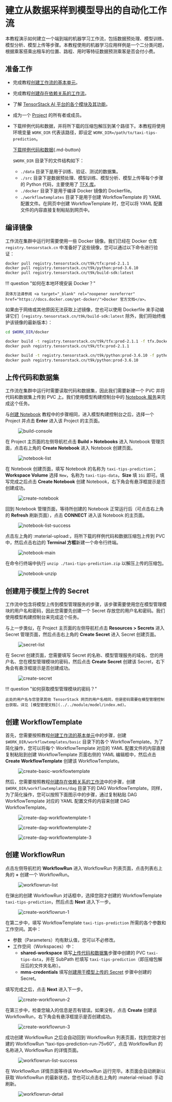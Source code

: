 # 建立从数据采样到模型导出的自动化工作流

本教程演示如何建立一个端到端的机器学习工作流，包括数据预处理、模型训练、模型分析、模型上传等步骤。本教程使用的机器学习应用样例是一个二分类问题，根据乘客搭乘出租车的位置、路程、用时等特征数据预测乘客是否会付小费。

## 准备工作

* 完成教程[创建工作流的基本单元](./create-basic-unit-of-workflow.md)。
* 完成教程[创建存在依赖关系的工作流](./create-workflow-including-dependencies.md)。
* 了解 [TensorStack AI 平台的各个模块及其功能](../../product-introduction/overview.md)。
* 成为一个 [Project](../../module/security/index.md#project) 的所有者或成员。
* 下载样例代码和数据，并将所下载的压缩包解压到某个路径下。本教程将使用环境变量 `WORK_DIR` 代表该路径，即设定 `WORK_DIR=/path/to/taxi-tips-prediction`。

    [下载样例代码和数据](../assets/tasks/build-automatic-workflow/build-automatic-workflow-from-data-sampling-to-model-exporting/taxi-tips-prediction.zip){.md-button}

    `$WORK_DIR` 目录下的文件结构如下：

    * `./data` 目录下是用于训练、验证、测试的数据集。
    * `./src` 目录下是数据预处理、模型训练、模型分析、模型上传等每个步骤的 Python 代码，主要使用了 <a target="_blank" rel="noopener noreferrer" href="https://www.tensorflow.org/tfx">TFX 库</a>。
    * `./docker` 目录下是用于编译 Docker 镜像的 Dockerfile。
    * `./workflowtemplates` 目录下是用于创建 WorkflowTemplate 的 YAML 配置文件。在网页中创建 WorkflowTemplate 时，您可以将 YAML 配置文件的内容直接复制粘贴到网页中。


## 编译镜像

工作流在集群中运行时需要使用一些 Docker 镜像。我们已经在 Docker 仓库 `registry.tensorstack.cn` 中准备好了这些镜像，您可以通过以下命令进行验证：

```bash
docker pull registry.tensorstack.cn/t9k/tfx:prod-2.1.1
docker pull registry.tensorstack.cn/t9k/python:prod-3.6.10
docker pull registry.tensorstack.cn/t9k/build-sdk:latest
```

!!! question "如何在本地环境安装 Docker？"

    具体方法请参阅 <a target="_blank" rel="noopener noreferrer" href="https://docs.docker.com/get-docker/">Docker 官方文档</a>。

如果由于网络或其他原因无法获取上述镜像，您也可以使用 Dockerfile 来手动编译它们（`registry.tensorstack.cn/t9k/build-sdk:latest` 除外，我们将始终维护该镜像的最新版本）：

```bash
cd $WORK_DIR/docker

docker build -t registry.tensorstack.cn/t9k/tfx:prod-2.1.1 -f tfx.Dockerfile .
docker push registry.tensorstack.cn/t9k/tfx:prod-2.1.1

docker build -t registry.tensorstack.cn/t9k/python:prod-3.6.10 -f python3.Dockerfile .
docker push registry.tensorstack.cn/t9k/python:prod-3.6.10
```


## 上传代码和数据集

工作流在集群中运行时需要读取代码和数据集，因此我们需要新建一个 PVC 并将代码和数据集上传到 PVC 上。我们使用模型构建控制台中的 [Notebook 服务](../../module/building/notebook.md)来完成这个任务。

与[创建 Notebook](../develop-and-test-model/create-notebook.md) 教程中的步骤相同，进入模型构建控制台之后，选择一个 Project 并点击 **Enter** 进入该 Project 的主页面。

<figure class="screenshot">
  <img alt="build-console" src="../assets/tasks/build-automatic-workflow/build-automatic-workflow-from-data-sampling-to-model-exporting/building.png" class="screenshot"/>
</figure>

在 Project 主页面的左侧导航栏点击 **Build&nbsp;> Notebooks** 进入 Notebook 管理页面，点击右上角的 **Create Notebook** 进入 Notebook 创建页面。

<figure class="screenshot">
  <img alt="notebook-list" src="../assets/tasks/build-automatic-workflow/build-automatic-workflow-from-data-sampling-to-model-exporting/notebook-list.png" class="screenshot"/>
</figure>

在 Notebook 创建页面，填写 Notebook 的名称为 `taxi-tips-prediction`；**Workspace Volume** 选择 `New`，名称为 `taxi-tips-data`，**Size** 填 `1Gi` 即可。填写完成之后点击 **Create Notebook** 创建 Notebook，右下角会有悬浮框提示是否创建成功。

<figure class="screenshot">
  <img alt="create-notebook" src="../assets/tasks/build-automatic-workflow/build-automatic-workflow-from-data-sampling-to-model-exporting/create-notebook.png" class="screenshot"/>
</figure>

回到 Notebook 管理页面，等待所创建的 Notebook 正常运行后（可点击右上角的 **Refresh** 刷新页面），点击 **CONNECT** 进入该 Notebook 的主页面。

<figure class="screenshot">
  <img alt="notebook-list-success" src="../assets/tasks/build-automatic-workflow/build-automatic-workflow-from-data-sampling-to-model-exporting/notebook-list-success.png" class="screenshot"/>
</figure>

点击左上角的 :material-upload:，将所下载的样例代码和数据压缩包上传到 PVC 中，然后点击右边的 **Terminal 方框**新建一个命令行终端。

<figure class="screenshot">
  <img alt="notebook-main" src="../assets/tasks/build-automatic-workflow/build-automatic-workflow-from-data-sampling-to-model-exporting/notebook-main.png" class="screenshot"/>
</figure>

在命令行终端中执行 `unzip ./taxi-tips-prediction.zip` 以解压上传的压缩包。

<figure class="screenshot">
  <img alt="notebook-unzip" src="../assets/tasks/build-automatic-workflow/build-automatic-workflow-from-data-sampling-to-model-exporting/notebook-unzip.png" class="screenshot"/>
</figure>


## 创建用于模型上传的 Secret

工作流中包含将模型上传到模型管理服务的步骤，该步骤需要使用您在模型管理模块的用户名和密码，因此您需要先创建一个 Secret 存放您的用户名和密码。我们使用模型构建控制台来完成这个任务。

与上一步类似，在 Project 主页面的左侧导航栏点击 **Resources&nbsp;> Secrets** 进入 Secret 管理页面，然后点击右上角的 **Create Secret** 进入 Secret 创建页面。

<figure class="screenshot">
  <img alt="secret-list" src="../assets/tasks/build-automatic-workflow/build-automatic-workflow-from-data-sampling-to-model-exporting/secret-list.png" class="screenshot"/>
</figure>

在 Secret 创建页面，您需要填写 Secret 的名称、模型管理服务的域名、您的用户名、您在模型管理模块的密码，然后点击 **Create Secret** 创建该 Secret，右下角会有悬浮框提示是否创建成功。

<figure class="screenshot">
  <img alt="create-secret" src="../assets/tasks/build-automatic-workflow/build-automatic-workflow-from-data-sampling-to-model-exporting/create-secret.png" class="screenshot"/>
</figure>

!!! question "如何获取模型管理模块的密码？"

    此处的用户名与您登录其他 TensorStack 网页的用户名相同，但是密码需要在模型管理控制台获取。详见 [模型管理文档](../../module/model/index.md)。


## 创建 WorkflowTemplate

首先，您需要按照教程[创建工作流的基本单元](./create-basic-unit-of-workflow.md)中的步骤，创建 `$WORK_DIR/workflowtemplates/basic` 目录下的各个 WorkflowTemplate。为了简化操作，您可以将每个 WorkflowTemplate 对应的 YAML 配置文件的内容直接复制粘贴到创建 WorkflowTemplate 页面右侧的 YAML 编辑框中，然后点击 **Create WorkflowTemplate** 创建该 WorkflowTemplate。

<figure class="screenshot">
  <img alt="create-basic-workflowtemplate" src="../assets/tasks/build-automatic-workflow/build-automatic-workflow-from-data-sampling-to-model-exporting/create-basic-workflowtemplate.png" class="screenshot"/>
</figure>

然后，您需要按照教程[创建存在依赖关系的工作流](./create-workflow-including-dependencies.md)中的步骤，创建 `$WORK_DIR/workflowtemplates/dag` 目录下的 DAG WorkflowTemplate。同样，为了简化操作，您可以按照下面图示中的步骤，通过复制粘贴 DAG WorkflowTemplate 对应的 YAML 配置文件的内容来创建 DAG WorkflowTemplate。

<figure class="screenshot">
  <img alt="create-dag-workflowtemplate-1" src="../assets/tasks/build-automatic-workflow/build-automatic-workflow-from-data-sampling-to-model-exporting/create-dag-workflowtemplate-1.png" class="screenshot"/>
</figure>

<figure class="screenshot">
  <img alt="create-dag-workflowtemplate-2" src="../assets/tasks/build-automatic-workflow/build-automatic-workflow-from-data-sampling-to-model-exporting/create-dag-workflowtemplate-2.png" class="screenshot"/>
</figure>

<figure class="screenshot">
  <img alt="create-dag-workflowtemplate-3" src="../assets/tasks/build-automatic-workflow/build-automatic-workflow-from-data-sampling-to-model-exporting/create-dag-workflowtemplate-3.png" class="screenshot"/>
</figure>


## 创建 WorkflowRun

点击左侧导航栏的 **WorkflowRun** 进入 WorkflowRun 列表页面，点击列表右上角的 **+** 创建一个 WorkflowRun。

<figure class="screenshot">
  <img alt="workflowrun-list" src="../assets/tasks/build-automatic-workflow/build-automatic-workflow-from-data-sampling-to-model-exporting/workflowrun-list.png" class="screenshot"/>
</figure>

在弹出的创建 WorkflowRun 对话框中，选择您刚才创建的 WorkflowTemplate `taxi-tips-prediction`，然后点击 **Next** 进入下一步。

<figure class="screenshot">
  <img alt="create-workflowrun-1" src="../assets/tasks/build-automatic-workflow/build-automatic-workflow-from-data-sampling-to-model-exporting/create-workflowrun-1.png" class="screenshot"/>
</figure>

在第二步中，填写 WorkflowTemplate `taxi-tips-prediction` 所需的各个参数和工作空间。其中：

* 参数（Parameters）均有默认值，您可以不必修改。
* 工作空间（Workspaces）中：
    * **shared-workspace** 填写[上传代码和数据集](#上传代码和数据集)步骤中创建的 PVC `taxi-tips-data`，并在 SubPath 栏填写 `taxi-tips-prediction`（即压缩包解压后的文件夹名称）。
    * **mms-credentials** 填写[创建用于模型上传的 Secret](#创建用于模型上传的-secret) 步骤中创建的 Secret。

填写完成之后，点击 **Next** 进入下一步。

<figure class="screenshot">
  <img alt="create-workflowrun-2" src="../assets/tasks/build-automatic-workflow/build-automatic-workflow-from-data-sampling-to-model-exporting/create-workflowrun-2.png" class="screenshot"/>
</figure>

在第三步中，检查您输入的信息是否有错误。如果没有，点击 **Create** 创建该 WorkflowRun，右下角会有悬浮框提示是否创建成功。

<figure class="screenshot">
  <img alt="create-workflowrun-3" src="../assets/tasks/build-automatic-workflow/build-automatic-workflow-from-data-sampling-to-model-exporting/create-workflowrun-3.png" class="screenshot"/>
</figure>

成功创建 WorkflowRun 之后会自动回到 WorkflowRun 列表页面，找到您刚才创建的 WorkflowRun “taxi-tips-prediction-run-75v60”，点击 WorkflowRun 的名称进入 WorkflowRun 的详情页面。

<figure class="screenshot">
  <img alt="workflowrun-list-success" src="../assets/tasks/build-automatic-workflow/build-automatic-workflow-from-data-sampling-to-model-exporting/workflowrun-list-success.png" class="screenshot"/>
</figure>

在 WorkflowRun 详情页面等待该 WorkflowRun 运行完毕。本页面会自动刷新以获取 WorkflowRun 的最新状态，您也可以点击右上角的 :material-reload: 手动刷新。

<figure class="screenshot">
  <img alt="workflowrun-detail" src="../assets/tasks/build-automatic-workflow/build-automatic-workflow-from-data-sampling-to-model-exporting/workflowrun-detail.png" class="screenshot"/>
</figure>
